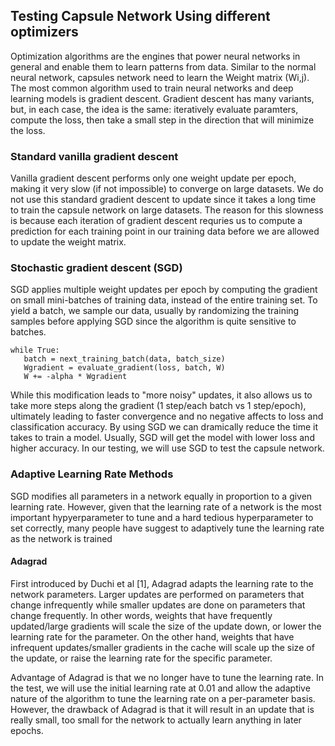 ## Testing Capsule Network Using different optimizers

Optimization algorithms are the engines that power neural networks in general and enable them to learn patterns from data. Similar to the normal neural network, capsules network need to learn the Weight matrix (Wi,j). The most common algorithm used to train neural networks and deep learning models is gradient descent. Gradient descent has many variants, but, in each case, the idea is the same: iteratively evaluate paramters, compute the loss, then take a small step in the direction that will minimize the loss.

### Standard vanilla gradient descent
Vanilla gradient descent performs only one weight update per epoch, making it very slow (if not impossible) to converge on large datasets. We do not use this standard gradient descent to update since it takes a long time to train the capsule network on large datasets. The reason for this slowness is because each iteration of gradient descent requries us to compute a prediction for each training point in our training data before we are allowed to update the weight matrix.

### Stochastic gradient descent (SGD)
SGD applies multiple weight updates per epoch by computing the gradient on small mini-batches of training data, instead of the entire training set. To yield a batch, we sample our data, usually by randomizing the training samples before applying SGD since the algorithm is quite sensitive to batches. 
```
while True:
   batch = next_training_batch(data, batch_size)
   Wgradient = evaluate_gradient(loss, batch, W)
   W += -alpha * Wgradient
```
While this modification leads to "more noisy" updates, it also allows us to take more steps along the gradient (1 step/each batch vs 1 step/epoch), ultimately leading to faster convergence and no negative affects to loss and classification accuracy. By using SGD we can dramically reduce the time it takes to train a model. Usually, SGD will get the model with lower loss and higher accuracy. In our testing, we will use SGD to test the capsule network.

### Adaptive Learning Rate Methods
SGD modifies all parameters in a network equally in proportion to a given learning rate. However, given that the learning rate of a network is the most important hypyerparameter to tune and a hard tedious hyperparameter to set correctly, many people have suggest to adaptively tune the learning rate as the network is trained

#### Adagrad
First introduced by Duchi et al [1], Adagrad adapts the learning rate to the network parameters. Larger updates are performed on parameters that change infrequently while smaller updates are done on parameters that change frequently. In other words, weights that have frequently updated/large gradients will scale the size of the update down, or lower the learning rate for the parameter. On the other hand, weights that have infrequent updates/smaller gradients in the cache will scale up the size of the update, or raise the learning rate for the specific parameter.

Advantage of Adagrad is that we no longer have to tune the learning rate. In the test, we will use the initial learning rate at 0.01 and allow the adaptive nature of the algorithm to tune the learning rate on a per-parameter basis. However, the drawback of Adagrad is that it will result in an update that is really small, too small for the network to actually learn anything in later epochs.
